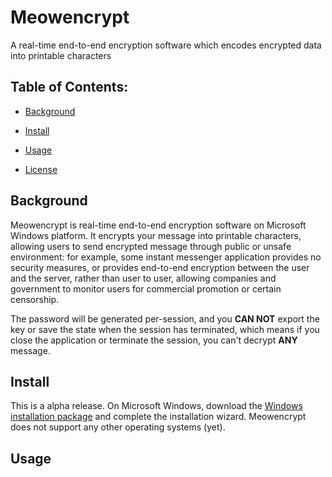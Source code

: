# Meowencrypt

A real-time end-to-end encryption software which encodes encrypted data into printable characters


## Table of Contents:

- [Background](#background)

- [Install](#Install)

- [Usage](#Usage)

- [License](LICENSE)


## Background

Meowencrypt is real-time end-to-end encryption software on Microsoft Windows platform. It encrypts your 
message into printable characters, allowing users to send encrypted message through 
public or unsafe environment: for example, some instant messenger application provides no security measures, 
or provides end-to-end encryption between the user and the server, rather than user to user, allowing companies
and government to monitor users for commercial promotion or certain censorship. 

The password will be generated per-session, and you __CAN NOT__ export the key or save the state when the 
session has terminated, which means if you close the application or terminate the session, you can't decrypt
__ANY__ message.


## Install

This is a alpha release.
On Microsoft Windows, download the 
[Windows installation package](https://github.com/level-128/meowencrypt/releases/download/0.1.210427-alpha/meowencrypt_installer.msi) and complete the installation wizard. 
Meowencrypt does not support any other operating systems (yet).


## Usage
